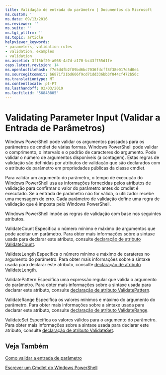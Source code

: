 ```yaml
---
title: Validação de entrada do parâmetro | Documentos da Microsoft
ms.custom: ''
ms.date: 09/13/2016
ms.reviewer: ''
ms.suite: ''
ms.tgt_pltfrm: ''
ms.topic: article
helpviewer_keywords:
- parameters, validation rules
- validation, examples
- validation
ms.assetid: 3f15bf20-a068-4a7d-a170-bc43f755d1fe
caps.latest.revision: 14
ms.openlocfilehash: f7e5d4fb2f89bd6bc7036fdcff8f38e017d5d0e4
ms.sourcegitcommit: b6871f21bd666f9cd71dd336bb3f844cf472b56c
ms.translationtype: MT
ms.contentlocale: pt-PT
ms.lasthandoff: 02/03/2019
ms.locfileid: "56848805"
---
```

# <a name="validating-parameter-input"></a>Validating Parameter Input (Validar a Entrada de Parâmetros)

Windows PowerShell pode validar os argumentos passados para os parâmetros de cmdlet de várias formas. Windows PowerShell pode validar o comprimento, o intervalo e o padrão de caracteres do argumento. Pode validar o número de argumentos disponíveis (a contagem). Estas regras de validação são definidas por atributos de validação que são declarados com o atributo de parâmetro em propriedades públicas da classe cmdlet.

Para validar um argumento do parâmetro, o tempo de execução do Windows PowerShell usa as informações fornecidas pelos atributos de validação para confirmar o valor do parâmetro antes do cmdlet é executado. Se a entrada de parâmetro não for válida, o utilizador recebe uma mensagem de erro. Cada parâmetro de validação define uma regra de validação que é imposta pelo Windows PowerShell.

Windows PowerShell impõe as regras de validação com base nos seguintes atributos.

ValidateCount Especifica o número mínimo e máximo de argumentos que pode aceitar um parâmetro. Para obter mais informações sobre a sintaxe usada para declarar este atributo, consulte [declaração de atributo ValidateCount](./validatecount-attribute-declaration.md).

ValidateLength Especifica o número mínimo e máximo de carateres no argumento do parâmetro. Para obter mais informações sobre a sintaxe usada para declarar este atributo, consulte [declaração de atributo ValidateLength](./validatelength-attribute-declaration.md).

ValidatePattern Especifica uma expressão regular que valida o argumento do parâmetro. Para obter mais informações sobre a sintaxe usada para declarar este atributo, consulte [declaração de atributo ValidatePattern](./validatepattern-attribute-declaration.md).

ValidateRange Especifica os valores mínimos e máximo do argumento do parâmetro. Para obter mais informações sobre a sintaxe usada para declarar este atributo, consulte [declaração de atributo ValidateRange](./validaterange-attribute-declaration.md).

ValidateSet Especifica os valores válidos para o argumento do parâmetro. Para obter mais informações sobre a sintaxe usada para declarar este atributo, consulte [declaração de atributo ValidateSet](./validateset-attribute-declaration.md).

## <a name="see-also"></a>Veja Também

[Como validar a entrada de parâmetro](./how-to-validate-parameter-input.md)

[Escrever um Cmdlet do Windows PowerShell](./writing-a-windows-powershell-cmdlet.md)

